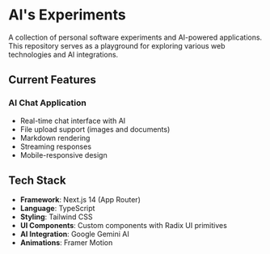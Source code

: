 # Al's Experiments

A collection of personal software experiments and AI-powered applications. This repository serves as a playground for exploring various web technologies and AI integrations.

## Current Features

### AI Chat Application
- Real-time chat interface with AI
- File upload support (images and documents)
- Markdown rendering
- Streaming responses
- Mobile-responsive design

## Tech Stack

- **Framework**: Next.js 14 (App Router)
- **Language**: TypeScript
- **Styling**: Tailwind CSS
- **UI Components**: Custom components with Radix UI primitives
- **AI Integration**: Google Gemini AI
- **Animations**: Framer Motion